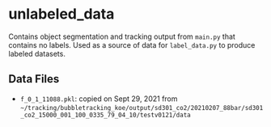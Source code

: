 # unlabeled_data

Contains object segmentation and tracking output from `main.py` that contains
no labels. Used as a source of data for `label_data.py` to produce labeled
datasets.

## Data Files

- `f_0_1_11088.pkl`: copied on Sept 29, 2021 from `~/tracking/bubbletracking_koe/output/sd301_co2/20210207_88bar/sd301_co2_15000_001_100_0335_79_04_10/testv0121/data`